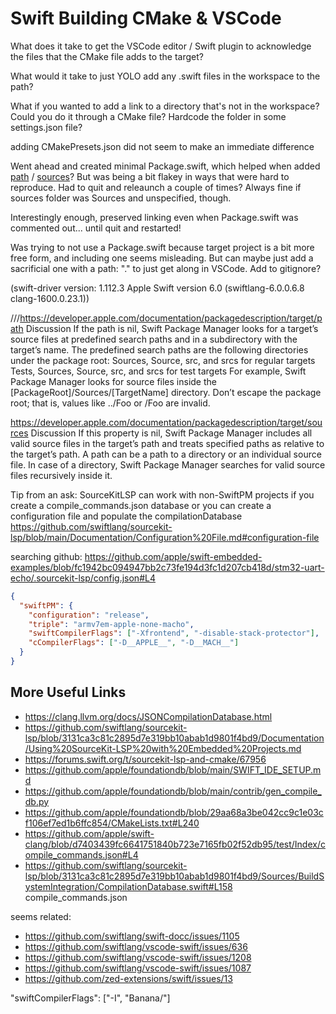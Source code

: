 # Swift Building CMake & VSCode

What does it take to get the VSCode editor / Swift plugin to acknowledge the files that the CMake file adds to the target?

What would it take to just YOLO add any .swift files in the workspace to the path?

What if you wanted to add a link to a directory that's not in the workspace? Could you do it through a CMake file? Hardcode the folder in some settings.json file? 

adding CMakePresets.json did not seem to make an immediate difference


Went ahead and created minimal Package.swift, which helped when added [path](https://developer.apple.com/documentation/packagedescription/target/path) / [sources](https://developer.apple.com/documentation/packagedescription/target/sources)? But was being a bit flakey in ways that were hard to reproduce. Had to quit and releaunch a couple of times? Always fine if sources folder was Sources and unspecified, though.  

Interestingly enough, preserved linking even when Package.swift was commented out... until quit and restarted!

Was trying to not use a Package.swift because target project is a bit more free form, and including one seems misleading. But can maybe just add a sacrificial one with a path: "." to just get along in VSCode. Add to gitignore?

(swift-driver version: 1.112.3 Apple Swift version 6.0 (swiftlang-6.0.0.6.8 clang-1600.0.23.1))


///https://developer.apple.com/documentation/packagedescription/target/path
Discussion
If the path is nil, Swift Package Manager looks for a target’s source files at predefined search paths and in a subdirectory with the target’s name.
The predefined search paths are the following directories under the package root:
Sources, Source, src, and srcs for regular targets
Tests, Sources, Source, src, and srcs for test targets
For example, Swift Package Manager looks for source files inside the [PackageRoot]/Sources/[TargetName] directory.
Don’t escape the package root; that is, values like ../Foo or /Foo are invalid.

https://developer.apple.com/documentation/packagedescription/target/sources
Discussion
If this property is nil, Swift Package Manager includes all valid source files in the target’s path and treats specified paths as relative to the target’s path.
A path can be a path to a directory or an individual source file. In case of a directory, Swift Package Manager searches for valid source files recursively inside it.

Tip from an ask:
SourceKitLSP can work with non-SwiftPM projects if you create a compile_commands.json database or you can create a configuration file and populate the compilationDatabase
https://github.com/swiftlang/sourcekit-lsp/blob/main/Documentation/Configuration%20File.md#configuration-file

searching github: https://github.com/apple/swift-embedded-examples/blob/fc1942bc094947bb2c73fe194d3fc1d207cb418d/stm32-uart-echo/.sourcekit-lsp/config.json#L4

```json
{
  "swiftPM": {
    "configuration": "release",
    "triple": "armv7em-apple-none-macho",
    "swiftCompilerFlags": ["-Xfrontend", "-disable-stack-protector"],
    "cCompilerFlags": ["-D__APPLE__", "-D__MACH__"]
  }
}
```

## More Useful Links

- https://clang.llvm.org/docs/JSONCompilationDatabase.html
- https://github.com/swiftlang/sourcekit-lsp/blob/3131ca3c81c2895d7e319bb10abab1d9801f4bd9/Documentation/Using%20SourceKit-LSP%20with%20Embedded%20Projects.md
- https://forums.swift.org/t/sourcekit-lsp-and-cmake/67956
- https://github.com/apple/foundationdb/blob/main/SWIFT_IDE_SETUP.md
- https://github.com/apple/foundationdb/blob/main/contrib/gen_compile_db.py
- https://github.com/apple/foundationdb/blob/29aa68a3be042cc9c1e03cf106ef7ed1b6ffc854/CMakeLists.txt#L240
- https://github.com/apple/swift-clang/blob/d7403439fc6641751840b723e7165fb02f52db95/test/Index/compile_commands.json#L4
- https://github.com/swiftlang/sourcekit-lsp/blob/3131ca3c81c2895d7e319bb10abab1d9801f4bd9/Sources/BuildSystemIntegration/CompilationDatabase.swift#L158
compile_commands.json

seems related: 
- https://github.com/swiftlang/swift-docc/issues/1105
- https://github.com/swiftlang/vscode-swift/issues/636
- https://github.com/swiftlang/vscode-swift/issues/1208
- https://github.com/swiftlang/vscode-swift/issues/1087
- https://github.com/zed-extensions/swift/issues/13

"swiftCompilerFlags": ["-I", "Banana/"]